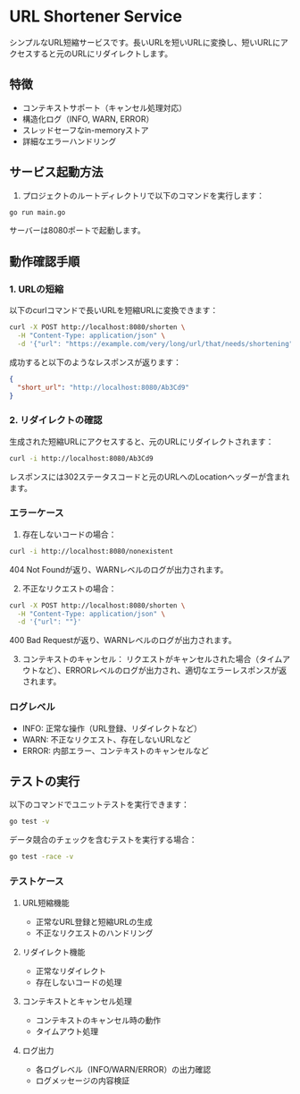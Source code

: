 # URL Shortener Service

シンプルなURL短縮サービスです。長いURLを短いURLに変換し、短いURLにアクセスすると元のURLにリダイレクトします。

## 特徴
- コンテキストサポート（キャンセル処理対応）
- 構造化ログ（INFO, WARN, ERROR）
- スレッドセーフなin-memoryストア
- 詳細なエラーハンドリング

## サービス起動方法

1. プロジェクトのルートディレクトリで以下のコマンドを実行します：

```bash
go run main.go
```

サーバーは8080ポートで起動します。

## 動作確認手順

### 1. URLの短縮

以下のcurlコマンドで長いURLを短縮URLに変換できます：

```bash
curl -X POST http://localhost:8080/shorten \
  -H "Content-Type: application/json" \
  -d '{"url": "https://example.com/very/long/url/that/needs/shortening"}'
```

成功すると以下のようなレスポンスが返ります：

```json
{
  "short_url": "http://localhost:8080/Ab3Cd9"
}
```

### 2. リダイレクトの確認

生成された短縮URLにアクセスすると、元のURLにリダイレクトされます：

```bash
curl -i http://localhost:8080/Ab3Cd9
```

レスポンスには302ステータスコードと元のURLへのLocationヘッダーが含まれます。

### エラーケース

1. 存在しないコードの場合：
```bash
curl -i http://localhost:8080/nonexistent
```
404 Not Foundが返り、WARNレベルのログが出力されます。

2. 不正なリクエストの場合：
```bash
curl -X POST http://localhost:8080/shorten \
  -H "Content-Type: application/json" \
  -d '{"url": ""}'
```
400 Bad Requestが返り、WARNレベルのログが出力されます。

3. コンテキストのキャンセル：
リクエストがキャンセルされた場合（タイムアウトなど）、ERRORレベルのログが出力され、適切なエラーレスポンスが返されます。

### ログレベル
- INFO: 正常な操作（URL登録、リダイレクトなど）
- WARN: 不正なリクエスト、存在しないURLなど
- ERROR: 内部エラー、コンテキストのキャンセルなど

## テストの実行

以下のコマンドでユニットテストを実行できます：

```bash
go test -v
```

データ競合のチェックを含むテストを実行する場合：

```bash
go test -race -v
```

### テストケース
1. URL短縮機能
   - 正常なURL登録と短縮URLの生成
   - 不正なリクエストのハンドリング

2. リダイレクト機能
   - 正常なリダイレクト
   - 存在しないコードの処理

3. コンテキストとキャンセル処理
   - コンテキストのキャンセル時の動作
   - タイムアウト処理

4. ログ出力
   - 各ログレベル（INFO/WARN/ERROR）の出力確認
   - ログメッセージの内容検証
